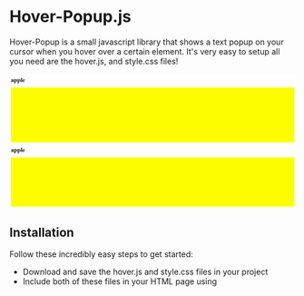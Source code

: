 # Hover-Popup.js
Hover-Popup is a small javascript library that shows a text popup on your cursor when you hover over a certain element. It's very easy to setup all you need are the hover.js, and style.css files!

![](img.gif)

## Installation

Follow these incredibly easy steps to get started:

- Download and save the hover.js and style.css files in your project
- Include both of these files in your HTML page using <script> and link. No need to initialize anything.
- You need to use a class and a data attribute to get it running. On any item that you wish to show a popup on, **first add the class "modal-interact" on the element and then add an attribute called "data-modaldescription" and you're good to go!**

## Usage example

```
<div class="modal-interact"
        data-modaldescription="Apples and mangoes"> YOUR DATA HERE </div>
```

## Release History

* 1.0.0
    * Initial Release

## Meta

Owais Akhtar – free0run@gmail.com

Distributed under the MIT license.

## Contributing

1. Fork it (https://github.com/FireBanana/hover-popup/)
2. Create your feature branch
3. Commit your changes
4. Push to the branch
5. Create a new Pull Request
